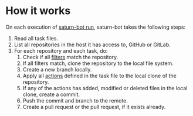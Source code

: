 # How it works

On each execution of [saturn-bot run](./reference/commands/run.md),
saturn-bot takes the following steps:

1. Read all task files.
1. List all repositories in the host it has access to, GitHub or GitLab.
1. For each repository and each task, do:
    1. Check if all [filters](./reference/task/filters/index.md) match the repository.
    1. If all filters match, clone the repository to the local file system.
    1. Create a new branch locally.
    1. Apply all [actions](./reference/task/actions/index.md) defined in the task file to the local clone of the repository.
    1. If any of the actions has added, modified or deleted files in the local clone, create a commit.
    1. Push the commit and branch to the remote.
    1. Create a pull request or the pull request, if it exists already.
